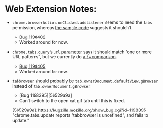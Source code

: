 # Web Extension Notes:

* `chrome.browserAction.onClicked.addListener` seems to need the `tabs` permission, whereas [the sample code](http://src.chromium.org/viewvc/chrome/trunk/src/chrome/common/extensions/docs/examples/api/browserAction/make_page_red/background.js?revision=193858) suggests it shouldn’t.
  * [Bug 1198402][d49f04b6]
  * Worked around for now.
* `chrome.tabs.query`’s [`url` parameter](https://developer.chrome.com/extensions/tabs#property-queryInfo-url) says it should match “one or more URL patterns”, but we currently do [a `!=` comparison](https://dxr.mozilla.org/mozilla-central/source/browser/components/extensions/ext-tabs.js#366).
  * [Bug 1198405][a164d99b]
  * Worked around for now.
* [`tabbrowser`](https://dxr.mozilla.org/mozilla-central/source/browser/components/extensions/ext-tabs.js#301) should probably be [`tab.ownerDocument.defaultView.gBrowser`](https://dxr.mozilla.org/mozilla-central/source/addon-sdk/source/lib/sdk/tabs/utils.js?offset=0#106) instead of `tab.ownerDocument.gBrowser`.
  * [Bug 1198395][56529a9a]
  * Can’t switch to the open cat gif tab until this is fixed.

  [d49f04b6]: https://bugzilla.mozilla.org/show_bug.cgi?id=1198402 "chrome.browserAction.onClicked.addListener needs the tabs permission to access tab.url."
  [a164d99b]: https://bugzilla.mozilla.org/show_bug.cgi?id=1198405 "chrome.tabs.query’s url parameter doesn't match “one or more URL patterns”."
  [56529a9a]: https://bugzilla.mozilla.org/show_bug.cgi?id=1198395 "chrome.tabs.update reports "tabbrowser is undefined", and fails to update."
